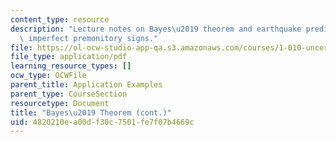 ```yaml
---
content_type: resource
description: "Lecture notes on Bayes\u2019 theorem and earthquake prediction from\
  \ imperfect premonitory signs."
file: https://ol-ocw-studio-app-qa.s3.amazonaws.com/courses/1-010-uncertainty-in-engineering-fall-2008/4820210ea00df30c7501fe7f07b4669c_app_04.pdf
file_type: application/pdf
learning_resource_types: []
ocw_type: OCWFile
parent_title: Application Examples
parent_type: CourseSection
resourcetype: Document
title: "Bayes\u2019 Theorem (cont.)"
uid: 4820210e-a00d-f30c-7501-fe7f07b4669c
---
```

